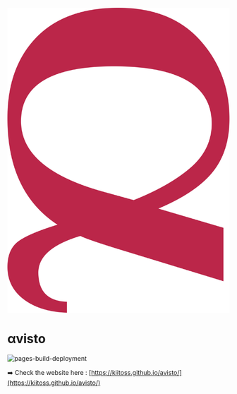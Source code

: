 <p align="center"><img src="assets/icon.svg" alt="avisto" style="width="200px"></p>

# αvisto

![pages-build-deployment](https://github.com/kiitoss/avisto/actions/workflows/pages/pages-build-deployment/badge.svg)

➡️ Check the website here : [https://kiitoss.github.io/avisto/](https://kiitoss.github.io/avisto/)
